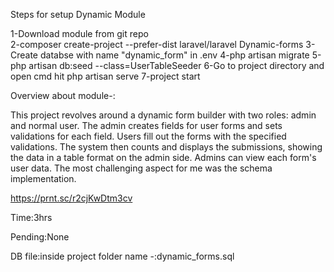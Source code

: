 
Steps for setup Dynamic Module

1-Download module from git repo  
2-composer create-project --prefer-dist laravel/laravel Dynamic-forms
3-Create databse with name "dynamic_form" in .env 
4-php artisan migrate
5-php artisan db:seed --class=UserTableSeeder
6-Go to project directory and open cmd hit php artisan serve
7-project start


Overview about module-:

This project revolves around a dynamic form builder with two roles: admin and normal user. The admin creates fields for user forms and sets validations for each field. Users fill out the forms with the specified validations. The system then counts and displays the submissions, showing the data in a table format on the admin side. Admins can view each form's user data. The most challenging aspect for me was the schema implementation.

https://prnt.sc/r2cjKwDtm3cv

Time:3hrs

Pending:None

DB file:inside project folder name -:dynamic_forms.sql
